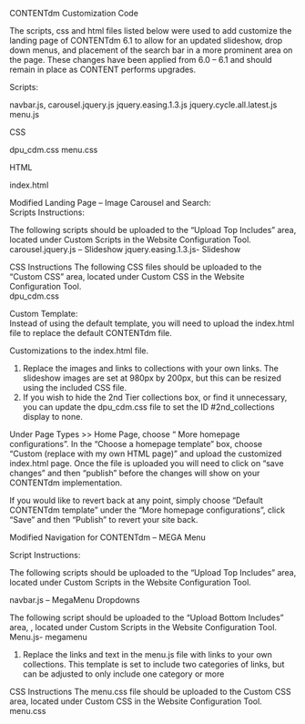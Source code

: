 CONTENTdm Customization Code



The scripts, css and html files listed below were used to add customize the landing page of CONTENTdm 6.1 to allow for an updated slideshow, drop down menus, and placement of the search bar in a more prominent area on the page.  These changes have been applied from 6.0 – 6.1 and should remain in place as CONTENT performs upgrades.  

Scripts: 

navbar.js,
carousel.jquery.js
jquery.easing.1.3.js
jquery.cycle.all.latest.js
menu.js

CSS

dpu_cdm.css
menu.css

HTML

index.html


Modified Landing Page – Image Carousel and Search:  
Scripts Instructions:  

The following scripts should be uploaded to the “Upload Top Includes” area, located under Custom Scripts in the Website Configuration Tool. 
carousel.jquery.js – Slideshow
jquery.easing.1.3.js- Slideshow


CSS Instructions
The following CSS files should be uploaded to the “Custom CSS” area, located under Custom CSS in the Website Configuration Tool.  
dpu_cdm.css



Custom Template:  
Instead of using the default template, you will need to upload the index.html file to replace the default CONTENTdm file.  

Customizations to the index.html file. 

1.	Replace the images and links to collections with your own links.  The slideshow images are set at 980px by 200px, but this can be resized using the included CSS file. 
2.	If you wish to hide the 2nd Tier collections box, or find it unnecessary, you can update the dpu_cdm.css file to set the ID #2nd_collections display to none.  

Under Page Types >> Home Page, choose “ More homepage configurations”.  In the “Choose a homepage template” box, choose “Custom (replace with my own HTML page)” and upload the customized index.html page.  Once the file is uploaded you will need to click on “save changes” and then “publish” before the changes will show on your CONTENTdm implementation.  

If you would like to revert back at any point, simply choose “Default CONTENTdm template” under the “More homepage configurations”, click “Save” and then “Publish” to revert your site back.




Modified Navigation for CONTENTdm – MEGA Menu 

Script Instructions: 

The following scripts should be uploaded to the “Upload Top Includes” area, located under Custom Scripts in the Website Configuration Tool. 

navbar.js – MegaMenu Dropdowns

The following script should be uploaded to the “Upload Bottom Includes” area, , located under Custom Scripts in the Website Configuration Tool. 
Menu.js- megamenu	
1.	Replace the links and text in the menu.js file with links to your own collections.  This template is set to include two categories of links, but can be adjusted to only include one category or more

CSS Instructions 
The menu.css file should be uploaded to the Custom CSS area, located under Custom CSS in the Website Configuration Tool.  
menu.css


